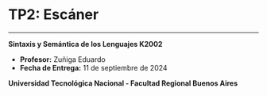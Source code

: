 # TP2: Escáner

---

**Sintaxis y Semántica de los Lenguajes K2002**
- **Profesor:** Zuñiga Eduardo
- **Fecha de Entrega:** 11 de septiembre de 2024

**Universidad Tecnológica Nacional - Facultad Regional Buenos Aires**